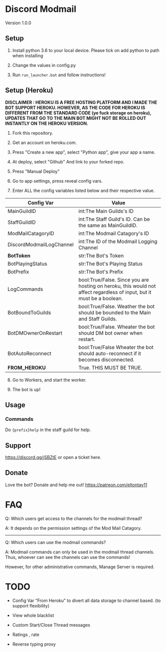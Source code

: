 

# Discord Modmail
Version 1.0.0 
## Setup

1. Install python 3.6 to your local device. Please tick on add python to path when installing

2. Change the values in config.py 

3. Run ```run_launcher.bat``` and follow instructions!

## Setup (Heroku)

**DISCLAIMER : HEROKU IS A FREE HOSTING PLATFORM AND I MADE THE BOT SUPPORT HEROKU. HOWEVER, AS THE CODE FOR HEROKU IS DIFFERENT FROM THE STANDARD CODE (ye fuck storage on heroku), UPDATES THAT GO TO THE MAIN BOT MIGHT NOT BE ROLLED OUT INSTANTLY ON THE HEROKU VERSION.**

1. Fork this repository.

2. Get an account on heroku.com.

3. Press "Create a new app", select "Python app", give your app a name.

4. At deploy, select "Github" And link to your forked repo.

5. Press "Manual Deploy"

6. Go to app settings, press reveal config vars.

7. Enter ALL the config variables listed below and their respective value.

|Config Var|Value|
|------|-------|
|MainGuildID|int:The Main Guilds's ID|
|StaffGuildID|int:The Staff Guild's ID. Can be the same as MainGuildID.|
|ModMailCatagoryID|int:The Modmail Catagory's ID|
|DiscordModmailLogChannel|int:The ID of the Modmail Logging Channel|
|**BotToken**|str:The Bot's Token|
|BotPlayingStatus|str:The Bot's Playing Status|
|BotPrefix|str:The Bot's Prefix|
|LogCommands|bool:True/False. Since you are hosting on heroku, this would not affect regardless of input, but it must be a boolean.|
|BotBoundToGuilds|bool:True/False. Weather the bot should be bounded to the Main and Staff Guilds.|
|BotDMOwnerOnRestart|bool:True/False. Wheater the bot should DM bot owner when restart.|
|BotAutoReconnect|bool:True/False Wheater the bot should auto-reconnect if it becomes disconnected.|
|**FROM_HEROKU**|True. THIS MUST BE TRUE.|

8. Go to Workers, and start the worker.

9. The bot is up!

## Usage

### Commands

Do ```{prefix}help``` in the staff guild for help.


## Support

https://discord.gg/jSBZtE or open a ticket here.

## Donate

Love the bot? Donate and help me out! https://patreon.com/eltontay11


# FAQ

Q: Which users get access to the channels for the modmail thread?

A: It depends on the permission settings of the Mod Mail Catagory.

--------------
Q: Which users can use the modmail commands?

A: Modmail commands can only be used in the modmail thread channels. Thus, whoever can see the channels can use the commands!
   
   However, for other administrative commands, Manage Server is required.

# TODO

- Config Var “From Heroku” to divert all data storage to channel based. (to support flexibility)

- View whole blacklist

- Custom Start/Close Thread messages

- Ratings , rate <uuid>

- Reverse typing proxy